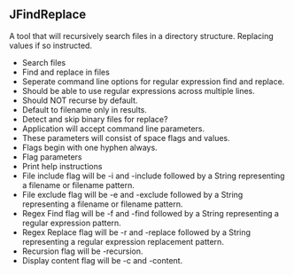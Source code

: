 ## JFindReplace

A tool that will recursively search files in a directory structure.  Replacing values if so instructed.

* Search files
* Find and replace in files
* Seperate command line options for regular expression find and replace.
* Should be able to use regular expressions across multiple lines.
* Should NOT recurse by default.
* Default to filename only in results.
* Detect and skip binary files for replace?
* Application will accept command line parameters.
* These parameters will consist of space flags and values.
* Flags begin with one hyphen always.
* Flag parameters
* Print help instructions
* File include flag will be -i and -include followed by a String representing a filename or filename pattern.
* File exclude flag will be -e and -exclude followed by a String representing a filename or filename pattern.
* Regex Find flag will be -f and -find followed by a String representing a regular expression pattern.
* Regex Replace flag will be -r and -replace followed by a String representing a regular expression replacement pattern.
* Recursion flag will be -recursion.
* Display content flag will be -c and -content.



